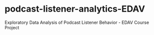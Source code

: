 # podcast-listener-analytics-EDAV
Exploratory Data Analysis of Podcast Listener Behavior - EDAV Course Project
